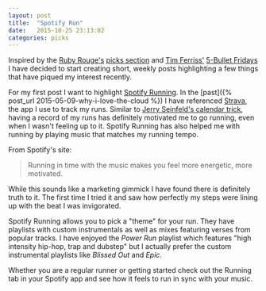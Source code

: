 ```yaml
---
layout: post
title:  "Spotify Run"
date:   2015-10-25 23:13:02
categories: picks
---
```


Inspired by the [Ruby Rouge's](https://devchat.tv/ruby-rogues/) [picks section](https://devchat.tv/ruby-rogues/picks) and [Tim Ferriss'](http://fourhourworkweek.com/) [5-Bullet Fridays](http://www.fourhournewsletter.com/site/fourhourworkweeknewsletter/webform.html?wid=6&u=w&mg_param3=4) I have decided to start creating short, weekly posts highlighting a few things that have piqued my interest recently.

For my first post I want to highlight [Spotify Running](https://www.spotify.com/us/running/). In the [past]({% post_url 2015-05-09-why-i-love-the-cloud %}) I have referenced [Strava](https://www.strava.com/), the app I use to track my runs. Similar to [Jerry Seinfeld's calendar trick](http://lifehacker.com/281626/jerry-seinfelds-productivity-secret), having a record of my runs has definitely motivated me to go running, even when I wasn't feeling up to it. Spotify Running has also helped me with running by playing music that matches my running tempo.

From Spotify's site:

> Running in time with the music makes you feel more energetic, more motivated.

While this sounds like a marketing gimmick I have found there is definitely truth to it. The first time I tried it and saw how perfectly my steps were lining up with the beat I was invigorated.

Spotify Running allows you to pick a "theme" for your run. They have playlists with custom instrumentals as well as mixes featuring verses from popular tracks. I have enjoyed the *Power Run* playlist which features  "high intensity hip-hop, trap and dubstep"  but I actually prefer the custom instrumental playlists like *Blissed Out* and *Epic*.

Whether you are a regular runner or getting started check out the Running tab in your Spotify app and see how it feels to run in sync with your music.
